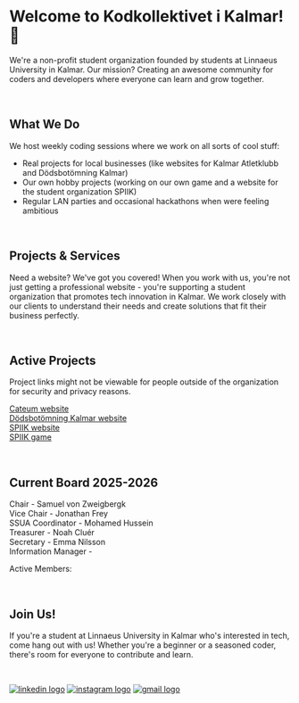 # Welcome to Kodkollektivet i Kalmar! 🚀

We're a non-profit student organization founded by students at Linnaeus University in Kalmar. Our mission? Creating an awesome community for coders and developers where everyone can learn and grow together.

<br>

## What We Do

We host weekly coding sessions where we work on all sorts of cool stuff:
- Real projects for local businesses (like websites for Kalmar Atletklubb and Dödsbotömning Kalmar)
- Our own hobby projects (working on our own game and a website for the student organization SPIIK)
- Regular LAN parties and occasional hackathons when were feeling ambitious

<br>

## Projects & Services

Need a website? We've got you covered! When you work with us, you're not just getting a professional website - you're supporting a student organization that promotes tech innovation in Kalmar. We work closely with our clients to understand their needs and create solutions that fit their business perfectly.

<br>

## Active Projects

Project links might not be viewable for people outside of the organization for security and privacy reasons.

[Cateum website](https://github.com/KodkollektivetKalmar/cateum) 
<br>
[Dödsbotömning Kalmar website](https://github.com/KodkollektivetKalmar/dodsbotomningkalmar.se)
<br>
[SPIIK website](https://github.com/KodkollektivetKalmar/spiik.com)
<br>
[SPIIK game](https://github.com/KodkollektivetKalmar/SPIIKSPEL)

<br>

## Current Board 2025-2026

Chair - Samuel von Zweigbergk
<br>
Vice Chair - Jonathan Frey
<br>
SSUA Coordinator - Mohamed Hussein
<br>
Treasurer - Noah Cluér
<br>
Secretary - Emma Nilsson
<br>
Information Manager - 
<br>

Active Members:

<br>

## Join Us!

If you're a student at Linnaeus University in Kalmar who's interested in tech, come hang out with us! Whether you're a beginner or a seasoned coder, there's room for everyone to contribute and learn.

<br>

<p>
<a target="_blank" href="https://www.linkedin.com/company/kodkollektivet-kalmar/about/">  <img src="https://img.shields.io/static/v1?message=linkedin&logo=linkedin&label=&color=0077B5&logoColor=white&labelColor=&style=for-the-badge" alt="linkedin logo"  /></a>
<a target="_blank" href="https://www.instagram.com/kodkollektivetkalmar/">  <img src="https://img.shields.io/static/v1?message=Instagram&logo=instagram&label=&color=E4405F&logoColor=white&labelColor=&style=for-the-badge" alt="instagram logo"  /></a>
<a target="_blank" href="mailto:kodkollektivet@spiik.com">  <img src="https://img.shields.io/static/v1?message=Gmail&logo=gmail&label=&color=D14836&logoColor=white&labelColor=&style=for-the-badge" alt="gmail logo"  /></a>
</p>
